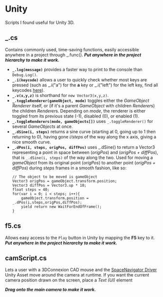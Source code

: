 # Unity
Scripts I found useful for Unity 3D.
## _.cs
Contains commonly used, time-saving functions, easily accessible anywhere in a project through _.func(). 
***Put anywhere in the project hierarchy to make it work.***
* **`_.log(message)`** provides a faster way to print to the console than `Debug.Log()`.
* **`_.i(keycode)`** allows a user to quickly check whether most keys are pressed (such as _.i("a") for the **a** key or _.i("left") for the left key, find all keycodes [here](https://docs.unity3d.com/ScriptReference/KeyCode.html)).
* **`_.v(x,y,z)`** is shorthand for `new Vector3(x,y,z)`.
* **`_.toggleRenderer(gameObject, mode)`** toggles either the *GameObject* *Renderer* itself, or (if it's a parent *GameObject* with children *Renderer*s) the children *Renderer*s. Depending on *mode*, the renderer is either toggled from its previous state (-1), disabled (0), or enabled (1). 
* **`_.toggleRenderers(mode, gameObjects[])`** uses `_.toggleRenderer()` for several *GameObjects* at once.
* **`_.dSine(i, steps)`** returns a sine curve (starting at 0, going up to 1 then returning to 0), having gone *i/steps* of the way along the x axis, giving a nice smooth curve.
* **`_.dPos(i, steps, origPos, diffPos)`** uses _.dSine() to return a Vector3 representing a point in space between (*origPos*) and (*origPos + diffPos*), that is `_.dSine(i, steps)` of the way along the two. Used for moving a *gameObject* from its original point (*origPos*) to another point (*origPos + diffPos*) during *steps* frames in a smooth fashion, like so:
    ```
	// The object to be moved is gameObject
    Vector3 origPos = gameObject.transform.position;
    Vector3 diffPos = Vector3.up * 10;
    float steps = 40;
    for(var i = 0; i < steps; i++){
        gameObject.transform.position = _.dPos(i,steps,origPos,diffPos);
        yield return new WaitForEndOfFrame();
    }
    ```
## f5.cs
Allows easy access to the `Play` button in Unity by mapping the **F5** key to it. 
***Put anywhere in the project hierarchy to make it work.***

## camScript.cs
Lets a user with a 3DConnexion CAD mouse and the [SpaceNavigator Driver](https://github.com/PatHightree/SpaceNavigator) Unity Asset move around the camera at runtime. If you want the current camera position drawn on the screen, place a *Text (UI)* element

***Drag onto the main camera to make it work.***


<!--stackedit_data:
eyJoaXN0b3J5IjpbLTg3ODc4NDAzMCwtMjEzMDUxMTc0LC04ND
gxMzk3NzUsMTE0MjU5OTQ4NSwtMTgxMzYwODMsLTEwNTcwMTM4
ODZdfQ==
-->